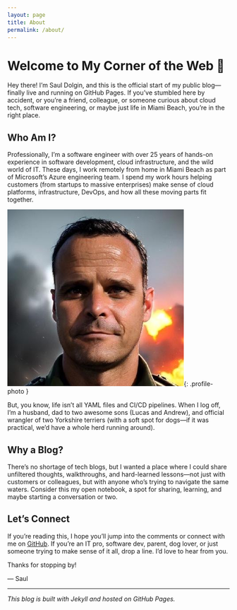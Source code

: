 ```yaml
---
layout: page
title: About
permalink: /about/
---
```


# Welcome to My Corner of the Web 🌴

Hey there! I’m Saul Dolgin, and this is the official start of my public blog—finally live and running on GitHub Pages. If you’ve stumbled here by accident, or you’re a friend, colleague, or someone curious about cloud tech, software engineering, or maybe just life in Miami Beach, you’re in the right place.

## Who Am I?

Professionally, I’m a software engineer with over 25 years of hands-on experience in software development, cloud infrastructure, and the wild world of IT. These days, I work remotely from home in Miami Beach as part of Microsoft’s Azure engineering team. I spend my work hours helping customers (from startups to massive enterprises) make sense of cloud platforms, infrastructure, DevOps, and how all these moving parts fit together.

![Profile Photo](/assets/images/profile.jpg){: .profile-photo }

But, you know, life isn’t all YAML files and CI/CD pipelines. When I log off, I’m a husband, dad to two awesome sons (Lucas and Andrew), and official wrangler of two Yorkshire terriers (with a soft spot for dogs—if it was practical, we’d have a whole herd running around).

## Why a Blog?

There’s no shortage of tech blogs, but I wanted a place where I could share unfiltered thoughts, walkthroughs, and hard-learned lessons—not just with customers or colleagues, but with anyone who’s trying to navigate the same waters. Consider this my open notebook, a spot for sharing, learning, and maybe starting a conversation or two.

## Let’s Connect

If you’re reading this, I hope you’ll jump into the comments or connect with me on [GitHub](https://github.com/sdolgin). If you’re an IT pro, software dev, parent, dog lover, or just someone trying to make sense of it all, drop a line. I’d love to hear from you.

Thanks for stopping by!

— Saul

---

*This blog is built with Jekyll and hosted on GitHub Pages.*
